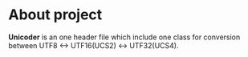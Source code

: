 # About project
**Unicoder** is an one header file which include one class for conversion between UTF8 <-> UTF16(UCS2) <-> UTF32(UCS4).
